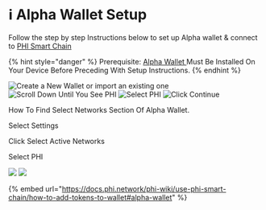 # ℹ Alpha Wallet Setup

Follow the step by step Instructions below to set up Alpha wallet & connect to [PHI Smart Chain](../../../../../) &#x20;

{% hint style="danger" %}
Prerequisite: [Alpha Wallet ](https://alphawallet.com/)Must Be Installed On Your Device Before Preceding With Setup Instructions. &#x20;
{% endhint %}

![Create a New Wallet or import an existing one](../../../../../.gitbook/assets/IMG\_5518.jpg) ![Scroll Down Until You See PHI](../../../../../.gitbook/assets/IMG\_5519.jpg) ![Select PHI](../../../../../.gitbook/assets/IMG\_5520.jpg) ![Click Continue ](../../../../../.gitbook/assets/IMG\_5521.jpg)

How To Find Select Networks Section Of Alpha Wallet.&#x20;

Select Settings

Click Select Active Networks

Select PHI

![](../../../../../.gitbook/assets/IMG\_5523.jpg) ![](../../../../../.gitbook/assets/IMG\_5522.jpg)



{% embed url="https://docs.phi.network/phi-wiki/use-phi-smart-chain/how-to-add-tokens-to-wallet#alpha-wallet" %}
